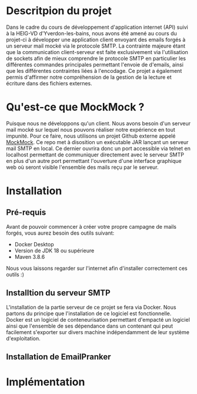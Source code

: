 # Descritpion du projet
Dans le cadre du cours de développement d'application internet (API) suivi à la HEIG-VD d'Yverdon-les-bains, nous avons 
été amené au cours du projet-ci à développer une application client envoyant des emails forgés à un serveur mail mocké 
via le protocole SMTP. La contrainte majeure étant que la communication client-serveur est faite exclusivement via 
l'utilisation de sockets afin de mieux comprendre le protocole SMTP en particulier les différentes commandes principales 
permettant l'envoie de d'emails, ainsi que les différentes contraintes liées à l'encodage. Ce projet a également permis 
d'affirmer notre compréhension de la gestion de la lecture et écriture dans des fichiers externes.

# Qu'est-ce que MockMock ?
Puisque nous ne développons qu'un client. Nous avons besoin d'un serveur mail mocké sur lequel nous pouvons réaliser
notre expérience en tout impunité. Pour ce faire, nous utilisons un projet Github externe appelé 
[MockMock](https://github.com/tweakers/MockMock). Ce repo met à disosition un exécutable JAR lançant un serveur mail SMTP
en local. Ce dernier ouvrira donc un port accessible via telnet en localhost permettant de communiquer directement avec
le serveur SMTP en plus d'un autre port permettant l'ouverture d'une interface graphique web où seront visible l'ensemble
des mails reçu par le serveur.

# Installation

## Pré-requis
Avant de pouvoir commencer à créer votre propre campagne de mails forgés, vous aurez besoin des outils suivant:
- Docker Desktop
- Version de JDK 18 ou supérieure
- Maven 3.8.6

Nous vous laissons regarder sur l'internet afin d'installer correctement ces outils :)

## Installtion du serveur SMTP
L'installation de la partie serveur de ce projet se fera via Docker. Nous partons du principe que l'installation de ce logiciel est fonctionnelle.<br>
Docker est un logiciel de conteneurisation permettant d'empacté un logiciel ainsi que l'ensemble de ses dépendance dans
un contenant qui peut facilement s'exporter sur divers machine indépendamment de leur système d'exploitation. 

## Installation de EmailPranker
# Implémentation
